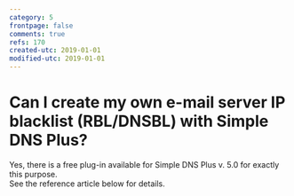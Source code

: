 ```yaml
---
category: 5
frontpage: false
comments: true
refs: 170
created-utc: 2019-01-01
modified-utc: 2019-01-01
---
```

# Can I create my own e-mail server IP blacklist (RBL/DNSBL) with Simple DNS Plus?

Yes, there is a free plug-in available for Simple DNS Plus v. 5.0 for exactly this purpose.  
See the reference article below for details.

